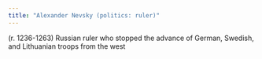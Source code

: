 ```yaml
---
title: "Alexander Nevsky (politics: ruler)"
---
```

(r. 1236-1263) Russian ruler who stopped the advance of German, Swedish, and Lithuanian troops from the west

